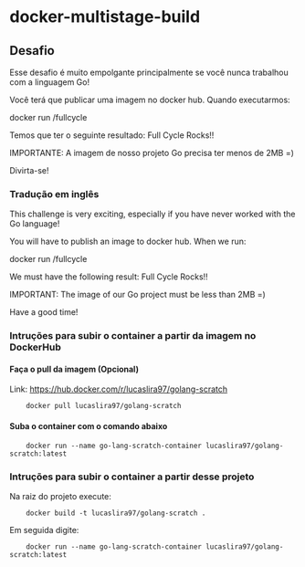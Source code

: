 # docker-multistage-build

## Desafio

Esse desafio é muito empolgante principalmente se você nunca trabalhou com a linguagem Go!

Você terá que publicar uma imagem no docker hub. Quando executarmos:

docker run <seu-user>/fullcycle

Temos que ter o seguinte resultado: Full Cycle Rocks!!

IMPORTANTE: A imagem de nosso projeto Go precisa ter menos de 2MB =)

Divirta-se!

### Tradução em inglês

This challenge is very exciting, especially if you have never worked with the Go language!

You will have to publish an image to docker hub. When we run:

docker run <your-user>/fullcycle

We must have the following result: Full Cycle Rocks!!

IMPORTANT: The image of our Go project must be less than 2MB =)

Have a good time!


### Intruções para subir o container a partir da imagem no DockerHub

#### Faça o pull da imagem (Opcional)

Link: https://hub.docker.com/r/lucaslira97/golang-scratch

```
    docker pull lucaslira97/golang-scratch
```

#### Suba o container com o comando abaixo

```
    docker run --name go-lang-scratch-container lucaslira97/golang-scratch:latest
```

### Intruções para subir o container a partir desse projeto

Na raiz do projeto execute:

```
    docker build -t lucaslira97/golang-scratch .
```

Em seguida digite:

```
    docker run --name go-lang-scratch-container lucaslira97/golang-scratch:latest
```
